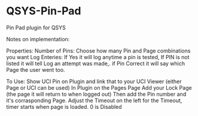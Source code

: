 # QSYS-Pin-Pad
Pin Pad plugin for QSYS

Notes on implementation:

Properties:
Number of Pins: Choose how many Pin and Page combinations you want
Log Enteries: If Yes it will log anytime a pin is tested,
   If PIN is not listed it will tell Log an attempt was made,.
   if Pin Correct it will say which Page the user went too.

To Use:
Show UCI Pin on Plugin and link that to your UCI Viewer (either Page or UCI can be used)
In Plugin on the Pages Page Add your Lock Page (the page it will return to when logged out)
Then add the Pin number and it's corrasponding Page.
Adjust the Timeout on the left for the Timeout, timer starts when page is loaded. 0 is Disabled
